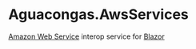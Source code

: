 ﻿# Aguacongas.AwsServices

[Amazon Web Service](https://aws.amazon.com/) interop service for [Blazor](https://blazor.net)

